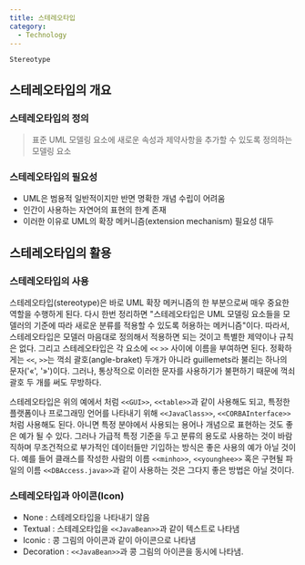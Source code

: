 ```yaml
---
title: 스테레오타입
category:
  - Technology
---
```


`Stereotype`

## 스테레오타입의 개요
### 스테레오타입의 정의
> 표준 UML 모델링 요소에 새로운 속성과 제약사항을 추가할 수 있도록 정의하는 모델링 요소

### 스테레오타입의 필요성
* UML은 범용적 일반적이지만 반면 명확한 개념 수립이 어려움
* 인간이 사용하는 자연어의 표현의 한계 존재
* 이러한 이유로 UML의 확장 메커니즘(extension mechanism) 필요성 대두

## 스테레오타입의 활용
### 스테레오타입의 사용

스테레오타입(stereotype)은 바로 UML 확장 메커니즘의 한 부분으로써 매우 중요한 역할을 수행하게 된다. 다시 한번 정리하면 "스테레오타입은 UML 모델링 요소들을 모델러의 기준에 따라 새로운 분류를 적용할 수 있도록 허용하는 메커니즘"이다. 따라서, 스테레오타입은 모델러 마음대로 정의해서 적용하면 되는 것이고 특별한 제약이나 규칙은 없다. 그리고 스테레오타입은 각 요소에 `<<` `>>` 사이에 이름을 부여하면 된다. 정확하게는 `<<`, `>>`는 꺽쇠 괄호(angle-braket) 두개가 아니라 guillemets라 불리는 하나의 문자('«', '»')이다. 그러나, 통상적으로 이러한 문자를 사용하기가 불편하기 때문에 꺽쇠 괄호 두 개를 써도 무방하다.

스테레오타입은 위의 예에서 처럼 `<<GUI>>`, `<<table>>`과 같이 사용해도 되고, 특정한 플랫폼이나 프로그래밍 언어를 나타내기 위해 `<<JavaClass>>`, `<<CORBAInterface>>` 처럼 사용해도 된다. 아니면 특정 분야에서 사용되는 용어나 개념으로 표현하는 것도 좋은 예가 될 수 있다. 그러나 가급적 특정 기준을 두고 분류의 용도로 사용하는 것이 바람직하며 무조건적으로 부가적인 데이터들만 기입하는 방식은 좋은 사용의 예가 아닐 것이다. 예를 들어 클래스를 작성한 사람의 이름 `<<minho>>`, `<<younghee>>` 혹은 구현될 파일의 이름 `<<DBAccess.java>>`과 같이 사용하는 것은 그다지 좋은 방법은 아닐 것이다.

### 스테레오타입과 아이콘(Icon)
* None : 스테레오타입을 나타내기 않음 
* Textual : 스테레오타입을 `<<JavaBean>>`과 같이 텍스트로 나타냄 
* Iconic : 콩 그림의 아이콘과 같이 아이콘으로 나타냄 
* Decoration : `<<JavaBean>>`과 콩 그림의 아이콘을 동시에 나타냄.
